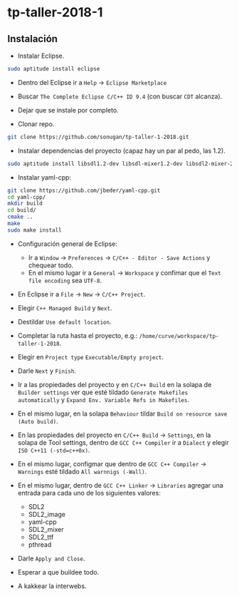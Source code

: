 # tp-taller-2018-1

## Instalación

- Instalar Eclipse.

```bash
sudo aptitude install eclipse
```

- Dentro del Eclipse ir a `Help` -> `Eclipse Marketplace`

- Buscar `The Complete Eclipse C/C++ ID 9.4` (con buscar `CDT` alcanza).

- Dejar que se instale por completo.

- Clonar repo.

```bash
git clone https://github.com/sonugan/tp-taller-1-2018.git
```
- Instalar dependencias del proyecto (capaz hay un par al pedo, las 1.2).

```bash
sudo aptitude install libsdl1.2-dev libsdl-mixer1.2-dev libsdl2-mixer-2.0-0 libsdl2-mixer-dev libsdl2-image-2.0.0 libsdl2-image-dev libsdl2-ttf-2.0-0 libsdl2-ttf-dev

```
- Instalar yaml-cpp:

```bash
git clone https://github.com/jbeder/yaml-cpp.git
cd yaml-cpp/
mkdir build
cd build/
cmake ..
make
sudo make install

```
- Configuración general de Eclipse:
    - Ir a `Window` -> `Preferences` -> `C/C++ - Editor - Save Actions` y chequear todo.
    - En el mismo lugar ir a `General` -> `Workspace` y confimar que el `Text file encoding` sea `UTF-8`.

- En Eclipse ir a `File` -> `New` -> `C/C++ Project`.

- Elegir `C++ Managed Build` y `Next`.

- Destildar `Use default location`.

- Completar la ruta hasta el proyecto, e.g.: `/home/curve/workspace/tp-taller-1-2018`.

- Elegir en `Project type` `Executable/Empty project`.

- Darle `Next` y `Finish`.

- Ir a las propiedades del proyecto y en `C/C++ Build` en la solapa de `Builder settings` ver que esté tildado `Generate Makefiles automatically` y `Expand Env. Variable Refs in Makefiles`.

- En el mismo lugar, en la solapa `Behaviour` tildar `Build on resource save (Auto build)`.

- En las propiedades del proyecto en `C/C++ Build` -> `Settings`, en la solapa de Tool settings, dentro de `GCC C++ Compiler` ir a `Dialect` y elegir `ISO C++11 (-std=c++0x)`.

- En el mismo lugar, configmar que dentro de `GCC C++ Compiler` -> `Warnings` esté tildado `All warnnigs (-Wall)`.

- En el mismo lugar, dentro de `GCC C++ Linker` -> `Libraries` agregar una entrada para cada uno de los siguientes valores:
    - SDL2
    - SDL2_image
    - yaml-cpp
    - SDL2_mixer
    - SDL2_ttf
    - pthread

- Darle `Apply and Close`.

- Esperar a que buildee todo.

- A kakkear la interwebs.

